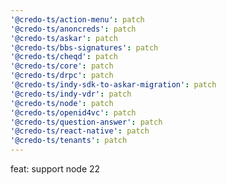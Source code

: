 ```yaml
---
'@credo-ts/action-menu': patch
'@credo-ts/anoncreds': patch
'@credo-ts/askar': patch
'@credo-ts/bbs-signatures': patch
'@credo-ts/cheqd': patch
'@credo-ts/core': patch
'@credo-ts/drpc': patch
'@credo-ts/indy-sdk-to-askar-migration': patch
'@credo-ts/indy-vdr': patch
'@credo-ts/node': patch
'@credo-ts/openid4vc': patch
'@credo-ts/question-answer': patch
'@credo-ts/react-native': patch
'@credo-ts/tenants': patch
---
```


feat: support node 22
